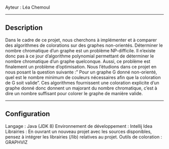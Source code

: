Ayteur : Léa Chemoul

-----------------------
Description
-----------------------
Dans le cadre de ce projet, nous cherchons à implémenter et à comparer des algorithmes de colorations sur des graphes non-orientés.
Déterminer le nombre chromatique d’un graphe est un problème NP-difficile. 
Il n’existe donc pas à ce jour d’algorithme polynomial permettant de déterminer le nombre chromatique d’un graphe quelconque.
Aussi, ce problème est finalement un problème d’optimisation. 
Nous l’étudions dans ce projet en nous posant la question suivante :” Pour un graphe G donné non-orienté, quel est le nombre minimum de couleurs nécessaires afin que la coloration de G soit valide”.
Ces algorithmes fournissent une coloration explicite d’un graphe donné donc donnent un majorant du nombre chromatique, c’est à dire un nombre suffisant pour colorer le graphe de manière valide.


-----------------------
Configuration
-----------------------
Langage : Java (JDK 8)
Environnement de développement : Intellij Idea
Librairies : En ouvrant un nouveau projet avec les sources disponibles, pensez à intégrer les librairies (/lib) relatives au projet.
Outils de coloration : GRAPHVIZ
